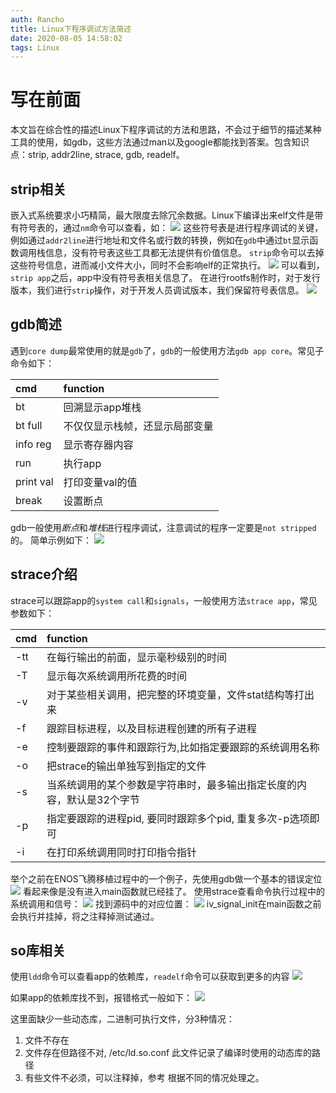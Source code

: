 ```yaml
---
auth: Rancho
title: Linux下程序调试方法简述
date: 2020-08-05 14:58:02
tags: Linux
---
```


# 写在前面
本文旨在综合性的描述Linux下程序调试的方法和思路，不会过于细节的描述某种工具的使用，如gdb，这些方法通过man以及google都能找到答案。包含知识点：strip, addr2line, strace, gdb, readelf。

<!--more-->
## strip相关
嵌入式系统要求小巧精简，最大限度去除冗余数据。Linux下编译出来elf文件是带有符号表的，通过`nm`命令可以查看，如：
![](https://rancho333.gitee.io/pictures/nm.png)
这些符号表是进行程序调试的关键，例如通过`addr2line`进行地址和文件名或行数的转换，例如在`gdb`中通过`bt`显示函数调用栈信息，没有符号表这些工具都无法提供有价值信息。
`strip`命令可以去掉这些符号信息，进而减小文件大小，同时不会影响elf的正常执行。
![](https://rancho333.gitee.io/pictures/compare.png)
可以看到，`strip app`之后，app中没有符号表相关信息了。
在进行rootfs制作时，对于发行版本，我们进行`strip`操作，对于开发人员调试版本，我们保留符号表信息。
![](https://rancho333.gitee.io/pictures/strip.png)
 
## gdb简述
遇到`core dump`最常使用的就是`gdb`了，`gdb`的一般使用方法`gdb app core`。常见子命令如下：

| cmd | function |
| :----- | :----- |
| bt | 回溯显示app堆栈 |
| bt full | 不仅仅显示栈帧，还显示局部变量 |
| info reg | 显示寄存器内容 |
| run | 执行app |
| print val | 打印变量val的值 |
| break | 设置断点 |

gdb一般使用*断点*和*堆栈*进行程序调试，注意调试的程序一定要是`not stripped`的。
简单示例如下：
![](https://rancho333.gitee.io/pictures/gdb.png)

## strace介绍
strace可以跟踪app的`system call`和`signals`，一般使用方法`strace app`，常见参数如下：

| cmd | function |
| :----- | :----- |
|-tt | 在每行输出的前面，显示毫秒级别的时间 |
| -T | 显示每次系统调用所花费的时间 |
| -v | 对于某些相关调用，把完整的环境变量，文件stat结构等打出来 |
| -f | 跟踪目标进程，以及目标进程创建的所有子进程 |
| -e | 控制要跟踪的事件和跟踪行为,比如指定要跟踪的系统调用名称 |
| -o | 把strace的输出单独写到指定的文件 |
| -s | 当系统调用的某个参数是字符串时，最多输出指定长度的内容，默认是32个字节 |
| -p | 指定要跟踪的进程pid, 要同时跟踪多个pid, 重复多次-p选项即可 |
| -i | 在打印系统调用同时打印指令指针 |

举个之前在ENOS飞腾移植过程中的一个例子，先使用gdb做一个基本的错误定位
![](https://rancho333.gitee.io/pictures/strace1.png)
看起来像是没有进入main函数就已经挂了。
使用strace查看命令执行过程中的系统调用和信号：
![](https://rancho333.gitee.io/pictures/strace2.png)
找到源码中的对应位置：
![](https://rancho333.gitee.io/pictures/strace3.png)
iv_signal_init在main函数之前会执行并挂掉，将之注释掉测试通过。

## so库相关
使用`ldd`命令可以查看app的依赖库，`readelf`命令可以获取到更多的内容
![](https://rancho333.gitee.io/pictures/so.png)

如果app的依赖库找不到，报错格式一般如下：
![](https://rancho333.gitee.io/pictures/so.png)

这里面缺少一些动态库，二进制可执行文件，分3种情况：
1. 文件不存在
2. 文件存在但路径不对, /etc/ld.so.conf 此文件记录了编译时使用的动态库的路径
3. 有些文件不必须，可以注释掉，参考
根据不同的情况处理之。
